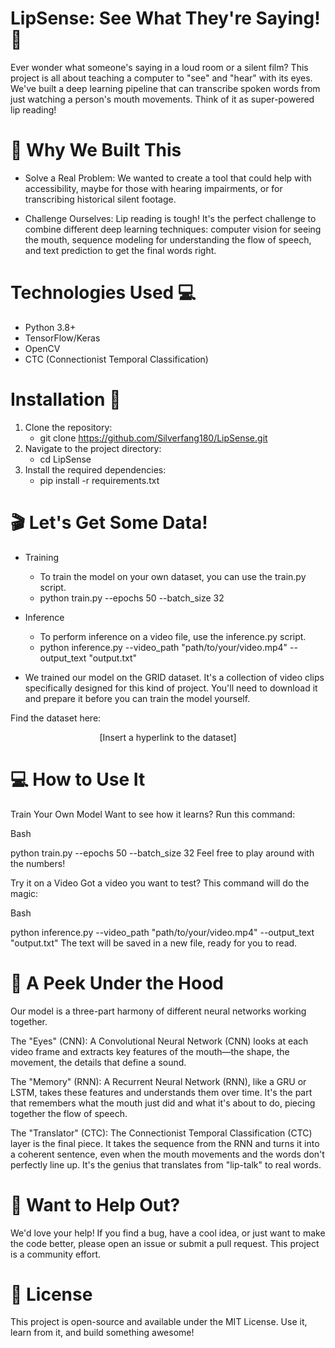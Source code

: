 # LipSense: See What They're Saying! 👄
Ever wonder what someone's saying in a loud room or a silent film? This project is all about teaching a computer to "see" and "hear" with its eyes. We've built a deep learning pipeline that can transcribe spoken words from just watching a person's mouth movements. Think of it as super-powered lip reading!

# 🚀 Why We Built This
- Solve a Real Problem: We wanted to create a tool that could help with accessibility, maybe for those with hearing impairments, or for transcribing historical silent footage.

- Challenge Ourselves: Lip reading is tough! It's the perfect challenge to combine different deep learning techniques: computer vision for seeing the mouth, sequence modeling for understanding the flow of speech, and text prediction to get the final words right.

# Technologies Used 💻
- Python 3.8+
- TensorFlow/Keras
- OpenCV
- CTC (Connectionist Temporal Classification)

# Installation 🚀
1. Clone the repository:
   - git clone https://github.com/Silverfang180/LipSense.git
2. Navigate to the project directory:
   - cd LipSense
3. Install the required dependencies:
   - pip install -r requirements.txt
# 🎬 Let's Get Some Data!
- Training
  - To train the model on your own dataset, you can use the train.py script.
  - python train.py --epochs 50 --batch_size 32
- Inference
  - To perform inference on a video file, use the inference.py script.
  - python inference.py --video_path "path/to/your/video.mp4" --output_text "output.txt"

- We trained our model on the GRID  dataset. It's a collection of video clips specifically designed for this kind of project. You'll need to download it and prepare it before you can train the model yourself.

Find the dataset here:
<br>

<center>[Insert a hyperlink to the dataset]</center>

# 💻 How to Use It
Train Your Own Model
Want to see how it learns? Run this command:

Bash

python train.py --epochs 50 --batch_size 32
Feel free to play around with the numbers!

Try it on a Video
Got a video you want to test? This command will do the magic:

Bash

python inference.py --video_path "path/to/your/video.mp4" --output_text "output.txt"
The text will be saved in a new file, ready for you to read.

# 🧠 A Peek Under the Hood
Our model is a three-part harmony of different neural networks working together.

The "Eyes" (CNN): A Convolutional Neural Network (CNN) looks at each video frame and extracts key features of the mouth—the shape, the movement, the details that define a sound.

The "Memory" (RNN): A Recurrent Neural Network (RNN), like a GRU or LSTM, takes these features and understands them over time. It's the part that remembers what the mouth just did and what it's about to do, piecing together the flow of speech.

The "Translator" (CTC): The Connectionist Temporal Classification (CTC) layer is the final piece. It takes the sequence from the RNN and turns it into a coherent sentence, even when the mouth movements and the words don't perfectly line up. It's the genius that translates from "lip-talk" to real words.

# 🙏 Want to Help Out?
We'd love your help! If you find a bug, have a cool idea, or just want to make the code better, please open an issue or submit a pull request. This project is a community effort.

# 📄 License
This project is open-source and available under the MIT License. Use it, learn from it, and build something awesome!
